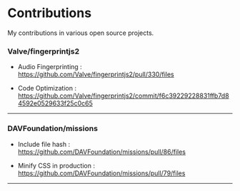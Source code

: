 # Contributions
My contributions in various open source projects. 

### Valve/fingerprintjs2
- Audio Fingerprinting :   
https://github.com/Valve/fingerprintjs2/pull/330/files

- Code Optimization :  
https://github.com/Valve/fingerprintjs2/commit/f6c39229228831ffb7d84592e0529633f25c0c65

---
### DAVFoundation/missions
- Include file hash :  
https://github.com/DAVFoundation/missions/pull/86/files

- Minify CSS in production :  
https://github.com/DAVFoundation/missions/pull/79/files

---
[//]: # (### freeCodeCamp/how-to-contribute-to-open-source)
[//]: # (- https://github.com/freeCodeCamp/how-to-contribute-to-open-source/pull/140/files)
